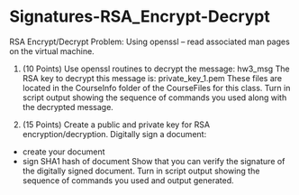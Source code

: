 # Signatures-RSA_Encrypt-Decrypt

RSA Encrypt/Decrypt Problem: Using openssl – read associated man pages on the virtual machine.

1. (10 Points) Use openssl routines to decrypt the message:
hw3_msg
The RSA key to decrypt this message is:
private_key_1.pem
These files are located in the CourseInfo folder of the CourseFiles for this class.
Turn in script output showing the sequence of commands you used along with the
decrypted message.

2. (15 Points) Create a public and private key for RSA encryption/decryption.
Digitally sign a document:
- create your document
- sign SHA1 hash of document
Show that you can verify the signature of the digitally signed document.
Turn in script output showing the sequence of commands you used and output
generated.
